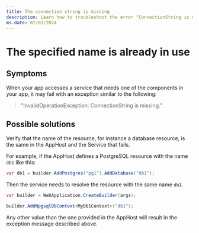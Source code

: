 ```yaml
---
title: The connection string is missing
description: Learn how to troubleshoot the error "ConnectionString is missing" during execution of your app.
ms.date: 07/03/2024
---
```


# The specified name is already in use

## Symptoms

When your app accesses a service that needs one of the components in your app, it may fail with an exception similar to the following:

> "InvalidOperationException: ConnectionString is missing."

## Possible solutions

Verify that the name of the resource, for instance a database resource, is the same in the AppHost and the Service that fails.

For example, if the AppHost defines a PostgreSQL resource with the name `db1` like this: 

```csharp
var db1 = builder.AddPostgres("pg1").AddDatabase("db1"); 
```
 
Then the service needs to resolve the resource with the same name `db1`. 

```csharp
var builder = WebApplication.CreateBuilder(args); 

builder.AddNpgsqlDbContext<MyDb1Context>("db1"); 
```

Any other value than the one provided in the AppHost will result in the exception message described above.

